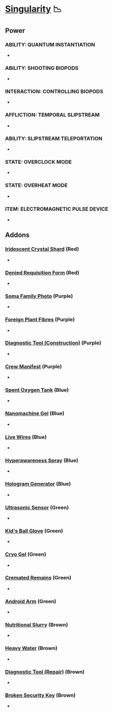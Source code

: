 # [Singularity](<https://deadbydaylight.wiki.gg/wiki/HUX-A7-13>) 📉

## Power

### ABILITY: QUANTUM INSTANTIATION

-


### ABILITY: SHOOTING BIOPODS

-


### INTERACTION: CONTROLLING BIOPODS

-


### AFFLICTION: TEMPORAL SLIPSTREAM

-


### ABILITY: SLIPSTREAM TELEPORTATION

-


### STATE: OVERCLOCK MODE

-


### STATE: OVERHEAT MODE

-


### ITEM: ELECTROMAGNETIC PULSE DEVICE

-


## Addons

### [Iridescent Crystal Shard](<https://deadbydaylight.wiki.gg/wiki/Iridescent_Crystal_Shard>) (Red)

-


### [Denied Requisition Form](<https://deadbydaylight.wiki.gg/wiki/Denied_Requisition_Form>) (Red)

-


### [Soma Family Photo](<https://deadbydaylight.wiki.gg/wiki/Soma_Family_Photo>) (Purple)

-


### [Foreign Plant Fibres](<https://deadbydaylight.wiki.gg/wiki/Foreign_Plant_Fibres>) (Purple)

-


### [Diagnostic Tool (Construction)](<https://deadbydaylight.wiki.gg/wiki/Diagnostic_Tool_(Construction)>) (Purple)

-


### [Crew Manifest](<https://deadbydaylight.wiki.gg/wiki/Crew_Manifest>) (Purple)

-


### [Spent Oxygen Tank](<https://deadbydaylight.wiki.gg/wiki/Spent_Oxygen_Tank>) (Blue)

-


### [Nanomachine Gel](<https://deadbydaylight.wiki.gg/wiki/Nanomachine_Gel>) (Blue)

-


### [Live Wires](<https://deadbydaylight.wiki.gg/wiki/Live_Wires>) (Blue)

-


### [Hyperawareness Spray](<https://deadbydaylight.wiki.gg/wiki/Hyperawareness_Spray>) (Blue)

-


### [Hologram Generator](<https://deadbydaylight.wiki.gg/wiki/Hologram_Generator>) (Blue)

-


### [Ultrasonic Sensor](<https://deadbydaylight.wiki.gg/wiki/Ultrasonic_Sensor>) (Green)

-


### [Kid's Ball Glove](<https://deadbydaylight.wiki.gg/wiki/Kid%27s_Ball_Glove>) (Green)

-


### [Cryo Gel](<https://deadbydaylight.wiki.gg/wiki/Cryo_Gel>) (Green)

-


### [Cremated Remains](<https://deadbydaylight.wiki.gg/wiki/Cremated_Remains>) (Green)

-


### [Android Arm](<https://deadbydaylight.wiki.gg/wiki/Android_Arm>) (Green)

-


### [Nutritional Slurry](<https://deadbydaylight.wiki.gg/wiki/Nutritional_Slurry>) (Brown)

-


### [Heavy Water](<https://deadbydaylight.wiki.gg/wiki/Heavy_Water>) (Brown)

-


### [Diagnostic Tool (Repair)](<https://deadbydaylight.wiki.gg/wiki/Diagnostic_Tool_(Repair)>) (Brown)

-


### [Broken Security Key](<https://deadbydaylight.wiki.gg/wiki/Broken_Security_Key>) (Brown)

-
